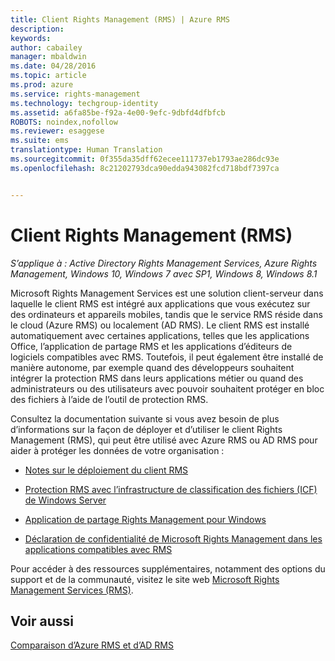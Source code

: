 ```yaml
---
title: Client Rights Management (RMS) | Azure RMS
description: 
keywords: 
author: cabailey
manager: mbaldwin
ms.date: 04/28/2016
ms.topic: article
ms.prod: azure
ms.service: rights-management
ms.technology: techgroup-identity
ms.assetid: a6fa85be-f92a-4e00-9efc-9dbfd4dfbfcb
ROBOTS: noindex,nofollow
ms.reviewer: esaggese
ms.suite: ems
translationtype: Human Translation
ms.sourcegitcommit: 0f355da35dff62ecee111737eb1793ae286dc93e
ms.openlocfilehash: 8c21202793dca90edda943082fcd718bdf7397ca


---
```


# Client Rights Management (RMS)

*S’applique à : Active Directory Rights Management Services, Azure Rights Management, Windows 10, Windows 7 avec SP1, Windows 8, Windows 8.1*

Microsoft Rights Management Services est une solution client-serveur dans laquelle le client RMS est intégré aux applications que vous exécutez sur des ordinateurs et appareils mobiles, tandis que le service RMS réside dans le cloud (Azure RMS) ou localement (AD RMS). Le client RMS est installé automatiquement avec certaines applications, telles que les applications Office, l’application de partage RMS et les applications d’éditeurs de logiciels compatibles avec RMS. Toutefois, il peut également être installé de manière autonome, par exemple quand des développeurs souhaitent intégrer la protection RMS dans leurs applications métier ou quand des administrateurs ou des utilisateurs avec pouvoir souhaitent protéger en bloc des fichiers à l’aide de l’outil de protection RMS.

Consultez la documentation suivante si vous avez besoin de plus d’informations sur la façon de déployer et d’utiliser le client Rights Management (RMS), qui peut être utilisé avec Azure RMS ou AD RMS pour aider à protéger les données de votre organisation :

- [Notes sur le déploiement du client RMS](client-deployment-notes.md)

- [Protection RMS avec l’infrastructure de classification des fichiers (ICF) de Windows Server](configure-fci.md)

- [Application de partage Rights Management pour Windows](sharing-app-windows.md)

- [Déclaration de confidentialité de Microsoft Rights Management dans les applications compatibles avec RMS](privacy-statement-rms-enlightened-applications.md)


Pour accéder à des ressources supplémentaires, notamment des options du support et de la communauté, visitez le site web [Microsoft Rights Management Services (RMS)](https://www.microsoft.com/rms).

## Voir aussi
[Comparaison d’Azure RMS et d’AD RMS](../understand-explore/compare-azure-rms-ad-rms.md)



<!--HONumber=Jun16_HO4-->



